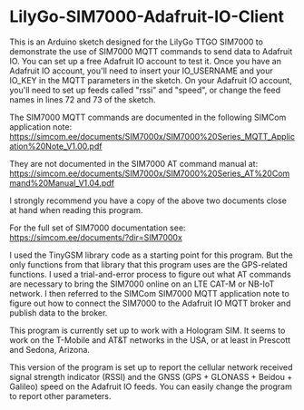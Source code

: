 # LilyGo-SIM7000-Adafruit-IO-Client
This is an Arduino sketch designed for the LilyGo TTGO SIM7000
to demonstrate the use of SIM7000 MQTT commands to send
data to Adafruit IO.  You can set up a free Adafruit IO account to test it.
Once you have an Adafruit IO account, you'll need to insert your IO_USERNAME
and your IO_KEY in the MQTT parameters in the sketch.  On your Adafruit IO account, you'll
need to set up feeds called "rssi" and "speed", or change the feed names in lines
72 and 73 of the sketch.

The SIM7000 MQTT commands are documented in the following SIMCom application note:
https://simcom.ee/documents/SIM7000x/SIM7000%20Series_MQTT_Application%20Note_V1.00.pdf

They are not documented in the SIM7000 AT command manual at:
https://simcom.ee/documents/SIM7000x/SIM7000%20Series_AT%20Command%20Manual_V1.04.pdf

I strongly recommend you have a copy of the above two documents close at hand when
reading this program.

For the full set of SIM7000 documentation see:
https://simcom.ee/documents/?dir=SIM7000x

I used the TinyGSM library code as a starting point for this program.  But the only functions
from that library that this program uses are the GPS-related functions.  I used a
trial-and-error process to figure out what AT commands are necessary to bring the SIM7000
online on an LTE CAT-M or NB-IoT network.  I then referred to the SIMCom SIM7000 MQTT
application note to figure out how to connect the SIM7000 to the Adafruit IO MQTT broker
and publish data to the broker.

This program is currently set up to work with a Hologram SIM.  It seems to work on the
T-Mobile and AT&T networks in the USA, or at least in Prescott and Sedona, Arizona.

This version of the program is set up to report the cellular network received signal strength
indicator (RSSI) and the GNSS (GPS + GLONASS + Beidou + Galileo) speed on the Adafruit IO feeds.
You can easily change the program to report other parameters.
